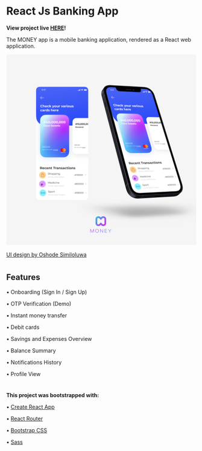 # React Js Banking App
**View project live [HERE](https://money-by-korede.netlify.app)!**




The MONEY app is a mobile banking application, rendered as a React web application.

![Image](src/assets/mockup.png)

[UI design by Oshode Similoluwa](https://www.figma.com/file/s0jKMlulu7vx3RVgwGSWIk/Untitled?node-id=0%3A1)

#

## **Features**
• Onboarding (Sign In / Sign Up)

• OTP Verification (Demo)

• Instant money transfer

• Debit cards

• Savings and Expenses Overview

• Balance Summary

• Notifications History

• Profile View

#

**This project was bootstrapped with:**

• [Create React App](https://github.com/facebook/create-react-app)

• [React Router](https://reactrouter.com)

• [Bootstrap CSS](https://getbootstrap.com)

• [Sass](https://sass-lang.com)